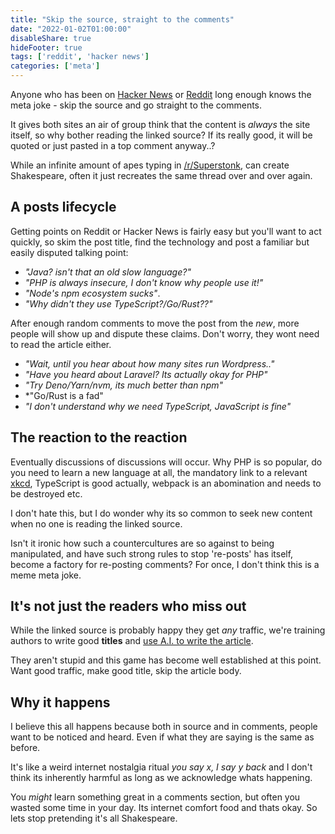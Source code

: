 ```yaml
---
title: "Skip the source, straight to the comments"
date: "2022-01-02T01:00:00"
disableShare: true
hideFooter: true
tags: ['reddit', 'hacker news']
categories: ['meta']
---
```


Anyone who has been on [Hacker News](https://news.ycombinator.com/news) or [Reddit](https://www.reddit.com) long enough knows the meta joke - skip the source and go straight to the comments.

It gives both sites an air of group think that the content is *always* the site itself, so why bother reading the linked source? If its really good, it will be quoted or just pasted in a top comment anyway..?

While an infinite amount of apes typing in [/r/Superstonk](https://www.reddit.com/r/Superstonk/), can create Shakespeare, often it just recreates the same thread over and over again.

## A posts lifecycle

Getting points on Reddit or Hacker News is fairly easy but you'll want to act quickly, so skim the post title, find the technology and post a familiar but easily disputed talking point:

- *"Java? isn't that an old slow language?"*
- *"PHP is always insecure, I don't know why people use it!"*
- *"Node's npm ecosystem sucks"*.
- *"Why didn't they use TypeScript?/Go/Rust??"*

After enough random comments to move the post from the *new*, more people will show up and dispute these claims. Don't worry, they wont need to read the article either.

- *"Wait, until you hear about how many sites run Wordpress.."*
- *"Have you heard about Laravel? Its actually okay for PHP"*
- *"Try Deno/Yarn/nvm, its much better than npm"*
- *"Go/Rust is a fad"
- *"I don't understand why we need TypeScript, JavaScript is fine"*

## The reaction to the reaction

Eventually discussions of discussions will occur. Why PHP is so popular, do you need to learn a new language at all, the mandatory link to a relevant [xkcd](https://xkcd.com/), TypeScript is good actually, webpack is an abomination and needs to be destroyed etc.

I don't hate this, but I do wonder why its so common to seek new content when no one is reading the linked source. 

Isn't it ironic how such a countercultures are so against to being manipulated, and have such strong rules to stop 're-posts' has itself, become a factory for re-posting comments? For once, I don't think this is a meme meta joke.

## It's not just the readers who miss out

While the linked source is probably happy they get *any* traffic, we're training authors to write good **titles** and [use A.I. to write the article](https://www.techradar.com/uk/best/ai-writer). 

They aren't stupid and this game has become well established at this point. Want good traffic, make good title, skip the article body.

## Why it happens

I believe this all happens because both in source and in comments, people want to be noticed and heard. Even if what they are saying is the same as before. 

It's like a weird internet nostalgia ritual *you say x, I say y back* and I don't think its inherently harmful as long as we acknowledge whats happening. 

You *might* learn something great in a comments section, but often you wasted some time in your day. Its internet comfort food and thats okay. So lets stop pretending it's all Shakespeare.